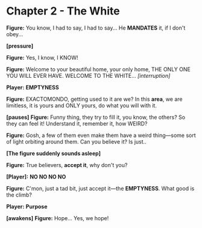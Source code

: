 # Chapter 2 - The White

**Figure:** You know, I had to say, I had to say... He **MANDATES** it, if I don't obey...

**[pressure]**

**Figure:** Yes, I know, I KNOW!

**Figure:** Welcome to your beautiful home, your only home, THE ONLY ONE YOU WILL EVER HAVE. WELCOME TO THE WHITE... *[interruption]*

**Player:** **EMPTYNESS**

**Figure:** EXACTOMONDO, getting used to it are we? In this **area**, we are limitless, it is yours and ONLY yours, do what you will with it.

**[pauses]**
**Figure:** Funny thing, they try to fill it, you know, the others? So they can feel it! Understand it, remember it, how WEIRD?

**Figure:** Gosh, a few of them even make them have a weird thing—some sort of light orbiting around them. Can you believe it? Is just..

**[The figure suddenly sounds asleep]**

**Figure:** True believers, **accept it**, why don't you?

**[Player]:** **NO NO NO NO**

**Figure:** C'mon, just a tad bit, just accept it—the **EMPTYNESS**. What good is the climb?

**Player:** **Purpose**

**[awakens]**
**Figure:** Hope... Yes, we hope!
